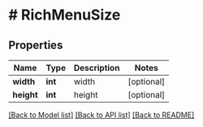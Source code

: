 # # RichMenuSize

## Properties

Name | Type | Description | Notes
------------ | ------------- | ------------- | -------------
**width** | **int** | width | [optional]
**height** | **int** | height | [optional]

[[Back to Model list]](../../README.md#models) [[Back to API list]](../../README.md#endpoints) [[Back to README]](../../README.md)
